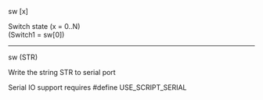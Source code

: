 <span style='color:var(--vscode-symbolIcon-methodForeground);'>sw</span> [<span style='color:var(--vscode-symbolIcon-variableForeground);'>x</span>] 

Switch state (x = 0..N)  
(Switch1 = sw[0])

---

<span style='color:var(--vscode-symbolIcon-methodForeground);'>sw</span> (<span style='color:var(--vscode-symbolIcon-variableForeground);'>STR</span>)  

Write the string STR to serial port

Serial IO support requires #define USE_SCRIPT_SERIAL